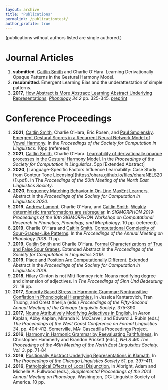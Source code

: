 ```yaml
---
layout: archive
title: "Publications"
permalink: /publicationtest/
author_profile: true
---
```

(publications without authors listed are single authored.)

# Journal Articles
1. **submitted**. [Caitlin Smith](https://caitlinsmith14.github.io) and Charlie O'Hara. Learning Derivationally Opaque Patterns in the Gestural Harmony Model.
1. **resubmitted**. Emergent Learning Bias and the underattestation of simple patterns.
1. **2017**, [How Abstract is More Abstract: Learning Abstract Underlying Representations](https://www.cambridge.org/core/journals/phonology/article/how-abstract-is-more-abstract-learning-abstract-underlying-representations/BC4D70D95018D3812C4BFECD480BF794), *[Phonology](https://www.cambridge.org/core/journals/phonology) 34.2* pp. 325-345. [preprint](https://charlieohara.github.io/files/phonologyabstractURsREVISION.pdf)


# Conference Proceedings
1. **2021**, [Caitlin Smith](https://caitlinsmith14.github.io), Charlie O’Hara, Eric Rosen, and [Paul Smolensky](https://www.microsoft.com/en-us/research/people/psmo/). [Emergent Gestural Scores in a Recurrent Neural Network Model of Vowel Harmony](https://ohara.github.io/files/smithetal_scil2021_paper.pdf). In the *Proceedings of the Society for Computation in Linguistics*. 10pp (refereed)
1. **2021**, [Caitlin Smith](https://caitlinsmith14.github.io), Charlie O’Hara. [Learnability of derivationally opaque processes in the Gestural Harmony Model](https://ohara.github.io/files/smithohara_scil2021_paper.pdf). In the *Proceedings of the Society for Computation in Linguistics*. 5pp [Extended Abstract]
1. **2020**, [Language-Specific Factors Influence Learnability: Case Study from Contour Tone Licensing](https://ohara.github.io/files/oharaNELS20 (1).pdf). In The *Proceedings of the 50th Meeting of the North East Linguistics Society*.
1. **2020**, [Frequency Matching Behavior in On-Line MaxEnt Learners](https://scholarworks.umass.edu/scil/vol3/iss1/51/). Abstract in the *Proceedings of the Society for Computation in Linguistics 2020*.
1. **2019**, [Andrew Lamont](https://aphonologist.github.io/), Charlie O'Hara, and [Caitlin Smith](https://caitlinsmith14.github.io). [Weakly deterministic transformations are subregular](https://ohara.github.io/files/Weakly_deterministic_transformations_are_subregular.pdf). In *SIGMORPHON 2019: Proceedings of the 16th SIGMORPHON Workshop on Computational Research in Phonetics, Phonology, and Morphology*. 10 pp. (refereed).
2. **2019**, Charlie O'Hara and [Caitlin Smith](https://caitlinsmith14.github.io). [Computational Complexity of Sour-Grapes-Like Patterns](https://ohara.github.io/files/Formal_Characterizations_of_True_and_False_Sour_Grapes.pdf). In the *Proceedings of the Annual Meeting on Phonology 2018*. 11 pp.
3. **2019**, [Caitlin Smith](https://caitlinsmith14.github.io) and Charlie O'Hara. [Formal Characterizations of True and False Sour Grapes](https://ohara.github.io/files/Formal_Characterizations_of_True_and_False_Sour_Grapes.pdf). Extended Abstract in the *Proceedings of the Society for Computation in Linguistics 2019*.
4. **2019**, [Place and Position Are Computationally Different](https://charlieohara.github.io/files/oharascilextended.pdf). Extended Abstract in the *Proceedings of the Society for Computation in Linguistics 2019*.
5. **2018**, Hilary Clinton is not Mitt Romney rich: Nouns modifying degree and dimension of adjectives. In *The Proceedings of Sinn Und Bedeutung 21*. 18 pp. 
6. **2017**, [Sonority Based Stress in Harmonic Grammar: Nontransitive Conflation in Phonological Hierarchies](https://ohara.github.io/files/cls52_ohara.pdf), In Jessica Kantarovich, Tran Truong, and Orest Xherija (eds.) *Proceedings of the Fifty-Second Annual Meeting of the Chicago Linguistic Society*. 375-390
7. **2017**, [Nouns Attributively Modifying Adjectives in English](https://ohara.github.io/files/oharawccfl32.2.pdf), In Aaron Kaplan, Abby Kaplan, Miranda K. McCarvel, and Edward J. Rubin (eds.) *The Proceedings of the West Coast Conference on Formal Linguistics 34*, pp. 404-412. Somerville, MA: Cascadilla Proceedings Project.
8. **2016**, [Harmony in Harmonic Grammar by Reevaluating Faithfulness](https://ohara.github.io/files/oharanels.pdf), In Christopher Hammerly and Brandon Prickett (eds.), *NELS 46: The Proceedings of the 46th Meeting of the North East Linguistics Society. Vol. 3*. pp. 71-84
9. **2016**, [Positionally Abstract Underlying Representations in Klamath](https://charlieohara.github.io/files/CLS51_OHara.pdf), In *The Proceedings of the Chicago Linguistics Society 51*, pp. 397–411.
10. **2016**, [Pathological Effects of Local Disjunction](https://ohara.github.io/files/oharaphonologyproceedings.pdf), In Albright, Adam and Michelle A. Fullwood (eds.), *Supplemental Proceedings of the 2014 Annual Meeting on Phonology*. Washington, DC: Linguistic Society of America. 10 pp.
